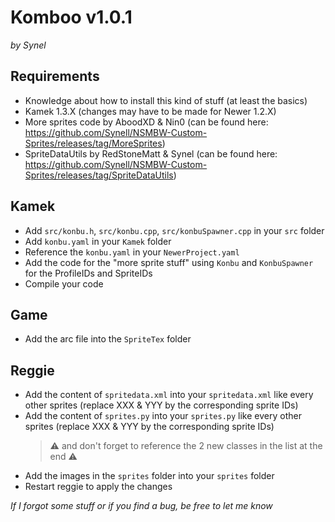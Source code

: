 # Komboo v1.0.1
*by Synel*


## Requirements
- Knowledge about how to install this kind of stuff (at least the basics)
- Kamek 1.3.X (changes may have to be made for Newer 1.2.X)
- More sprites code by AboodXD & Nin0 (can be found here: https://github.com/Synell/NSMBW-Custom-Sprites/releases/tag/MoreSprites)
- SpriteDataUtils by RedStoneMatt & Synel (can be found here: https://github.com/Synell/NSMBW-Custom-Sprites/releases/tag/SpriteDataUtils)


## Kamek
- Add `src/konbu.h`, `src/konbu.cpp`, `src/konbuSpawner.cpp` in your `src` folder
- Add `konbu.yaml` in your `Kamek` folder
- Reference the `konbu.yaml` in your `NewerProject.yaml`
- Add the code for the "more sprite stuff" using `Konbu` and `KonbuSpawner` for the ProfileIDs and SpriteIDs
- Compile your code


## Game
- Add the arc file into the `SpriteTex` folder


## Reggie
- Add the content of `spritedata.xml` into your `spritedata.xml` like every other sprites (replace XXX & YYY by the corresponding sprite IDs)
- Add the content of `sprites.py` into your `sprites.py` like every other sprites (replace XXX & YYY by the corresponding sprite IDs)
	> ⚠️ and don't forget to reference the 2 new classes in the list at the end ⚠️
- Add the images in the `sprites` folder into your `sprites` folder
- Restart reggie to apply the changes


*If I forgot some stuff or if you find a bug, be free to let me know*
